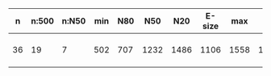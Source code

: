 n    |n:500  |n:N50  |min  |N80  |N50   |N20   |E-size  |max   |sum    |name
---  |---    |---    |---  |---  |---   |---   |---     |---   |---    |---
36   |19     |7      |502  |707  |1232  |1486  |1106    |1558  |18612  |output-71-unitigs.fa
